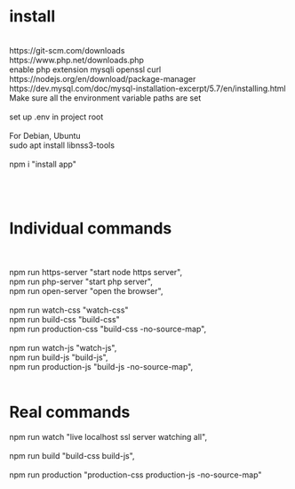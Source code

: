 <!DOCTYPE html>
<html lang="en">
<body>
    <h1>
        install
    </h1>
    <br>
    https://git-scm.com/downloads 
    <br>
    https://www.php.net/downloads.php
    <br>
    enable php extension mysqli openssl curl
    <br>
    https://nodejs.org/en/download/package-manager
    <br>
    https://dev.mysql.com/doc/mysql-installation-excerpt/5.7/en/installing.html
    <br>
    Make sure all the environment variable paths are set
    <br>
    <br>
    set up .env in project root
    <br>
    <br>
    For Debian, Ubuntu
    <br>
    sudo apt install libnss3-tools
    <br>
    <br>
    npm i "install app"
    <br>
    <br>
    <br>
    <br>
    <h1>
        Individual commands
    </h1>
    <br>
    <br>
    npm run https-server "start node https server",
    <br>
    npm run php-server "start php server",
    <br>
    npm run open-server "open the browser",
    <br>
    <br>
    npm run watch-css "watch-css" 
    <br>
    npm run build-css "build-css"
    <br>
    npm run production-css "build-css -no-source-map",
    <br>
    <br>
    npm run watch-js "watch-js",
    <br>
    npm run build-js "build-js",
    <br>
    npm run production-js "build-js -no-source-map",
    <br>
    <br>
    <h1>
        Real commands
    </h1>
    npm run watch "live localhost ssl server watching all",
    <br>
    <br>
    npm run build  "build-css build-js",
    <br>
    <br>
    npm run production "production-css production-js  -no-source-map"
    <br>
    <br>
</html>